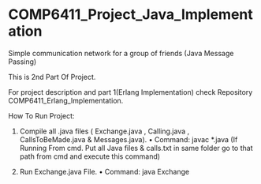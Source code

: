 # COMP6411_Project_Java_Implementation
Simple communication network for a group of friends (Java Message Passing)

This is 2nd Part Of Project.

For project description and part 1(Erlang Implementation) check Repository COMP6411_Erlang_Implementation.

How To Run Project:

1) Compile all .java files ( Exchange.java , Calling.java , CallsToBeMade.java & Messages.java). 
    • Command: javac *.java 
    (If Running From cmd. Put all Java files & calls.txt in same folder go to that path from cmd and execute this command)
    
2)  Run Exchange.java File. 
    • Command: java Exchange
